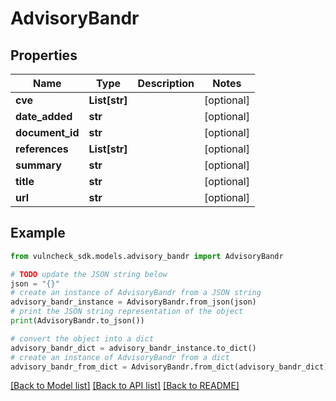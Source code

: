 # AdvisoryBandr


## Properties

Name | Type | Description | Notes
------------ | ------------- | ------------- | -------------
**cve** | **List[str]** |  | [optional] 
**date_added** | **str** |  | [optional] 
**document_id** | **str** |  | [optional] 
**references** | **List[str]** |  | [optional] 
**summary** | **str** |  | [optional] 
**title** | **str** |  | [optional] 
**url** | **str** |  | [optional] 

## Example

```python
from vulncheck_sdk.models.advisory_bandr import AdvisoryBandr

# TODO update the JSON string below
json = "{}"
# create an instance of AdvisoryBandr from a JSON string
advisory_bandr_instance = AdvisoryBandr.from_json(json)
# print the JSON string representation of the object
print(AdvisoryBandr.to_json())

# convert the object into a dict
advisory_bandr_dict = advisory_bandr_instance.to_dict()
# create an instance of AdvisoryBandr from a dict
advisory_bandr_from_dict = AdvisoryBandr.from_dict(advisory_bandr_dict)
```
[[Back to Model list]](../README.md#documentation-for-models) [[Back to API list]](../README.md#documentation-for-api-endpoints) [[Back to README]](../README.md)


